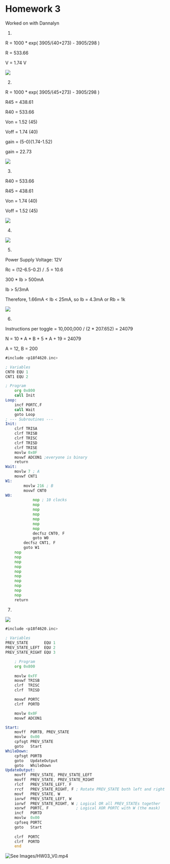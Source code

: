 # Homework 3

Worked on with Dannalyn

1.

R = 1000 * exp( 3905/(40+273) - 3905/298 )

R = 533.66

V = 1.74 V

![](Images/HW03_1.png)
 
2.

R = 1000 * exp( 3905/(45+273) - 3905/298 )

R45 = 438.61

R40 = 533.66

Von = 1.52 (45)

Voff = 1.74 (40)

gain = (5-0)\(1.74-1.52)

gain = 22.73

![](Images/HW03_2.png)

3.

R40 = 533.66

R45 = 438.61

Von = 1.74 (40)

Voff = 1.52 (45)

![](Images/HW03_3.png)

4.

![](Images/HW03_4.png)

5.

Power Supply Voltage: 12V

Rc = (12-6.5-0.2) / .5 = 10.6

300 * Ib > 500mA

Ib > 5/3mA

Therefore, 1.66mA < Ib < 25mA, so Ib = 4.3mA or Rb = 1k

![](Images/HW03_5.png)

6.

Instructions per toggle = 10,000,000 / (2 * 207.652) = 24079

N = 10 * A * B + 5 * A + 19 = 24079

A = 12, B = 200

```asm
#include <p18f4620.inc>

; Variables
CNT0 EQU 1
CNT1 EQU 2

; Program
	org 0x800
	call Init
Loop:
	incf PORTC,F
	call Wait
	goto Loop
; --- Subroutines ---
Init:
	clrf TRISA
	clrf TRISB
	clrf TRISC
	clrf TRISD
	clrf TRISE
	movlw 0x0F
	movwf ADCON1 ;everyone is binary
	return
Wait:
	movlw 7 ; A
	movwf CNT1
W1:
		movlw 216 ; B
		movwf CNT0
W0:
			nop ; 10 clocks
			nop
			nop
			nop
			nop
			nop
			nop
			decfsz CNT0, F
			goto W0
		decfsz CNT1, F
		goto W1
	nop
	nop
	nop
	nop
	nop
	nop
	nop
	nop
	nop
	nop
	return
```

7.

![](Images/HW03_6.png)

```asm
#include <p18f4620.inc>
    
; Variables
PREV_STATE       EQU 1
PREV_STATE_LEFT  EQU 2
PREV_STATE_RIGHT EQU 3

    ; Program
    org 0x800
    
    movlw 0xFF
    movwf TRISB
    clrf  TRISC
    clrf  TRISD

    movwf PORTC
    clrf  PORTD

    movlw 0x0F
    movwf ADCON1

Start:
    movff  PORTB, PREV_STATE
    movlw  0x00
    cpfsgt PREV_STATE
    goto   Start
WhileDown:
    cpfsgt PORTB
    goto   UpdateOutput
    goto   WhileDown
UpdateOutput:
    movff  PREV_STATE, PREV_STATE_LEFT
    movff  PREV_STATE, PREV_STATE_RIGHT
    rlcf   PREV_STATE_LEFT, F
    rrcf   PREV_STATE_RIGHT, F ; Rotate PREV_STATE both left and right
    movf   PREV_STATE, W
    iorwf  PREV_STATE_LEFT, W
    iorwf  PREV_STATE_RIGHT, W ; Logical OR all PREV_STATEs together
    xorwf  PORTC, F            ; Logical XOR PORTC with W (the mask)
    incf   PORTD
    movlw  0x00
    cpfseq PORTC
    goto   Start
    
    clrf  PORTC
    clrf  PORTD
    end
```


![See Images/HW03_V0.mp4](Images/HW03_0.gif)

